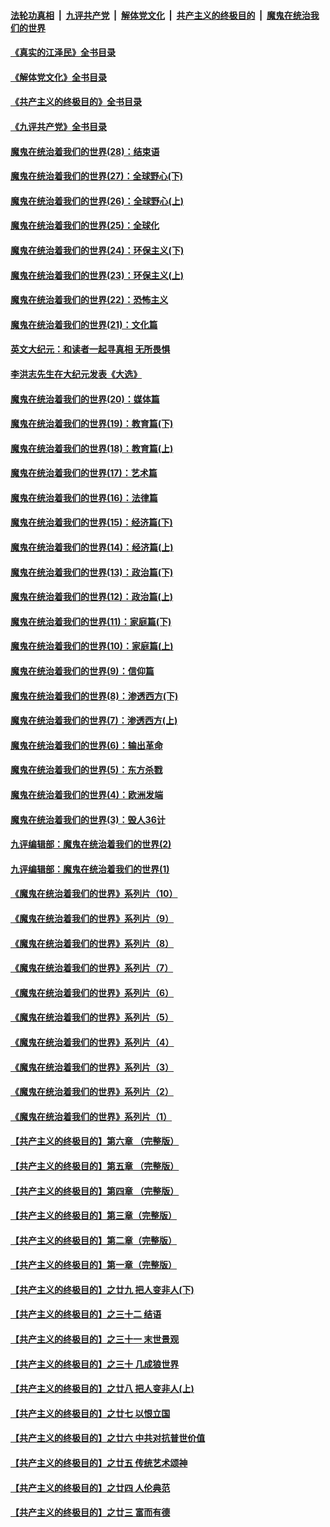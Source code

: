 ####  [法轮功真相](../../../../basic/blob/master/README.md?t=06150702) &nbsp;|&nbsp; [九评共产党](../../../../9ping.md/blob/master/README.md?t=06150702) &nbsp;|&nbsp; [解体党文化](../../../../jtdwh.md/blob/master/README.md?t=06150702)  &nbsp;|&nbsp; [共产主义的终极目的](../../../../gczydzjmd.md/blob/master/README.md?t=06150702) &nbsp;|&nbsp; [魔鬼在统治我们的世界](../../../../mgztzwmdsj.md/blob/master/README.md?t=06150702) 

#### [《真实的江泽民》全书目录](../pages/nsc422/n13721399.md?t=06150702) 

#### [《解体党文化》全书目录](../pages/nsc422/n13721157.md?t=06150702) 

#### [《共产主义的终极目的》全书目录](../pages/nsc422/n13721048.md?t=06150702) 

#### [《九评共产党》全书目录](../pages/nsc422/n13708085.md?t=06150702) 

#### [魔鬼在统治着我们的世界(28)：结束语](../pages/nsc422/n10936246.md?t=06150702) 

#### [魔鬼在统治着我们的世界(27)：全球野心(下)](../pages/nsc422/n10928319.md?t=06150702) 

#### [魔鬼在统治着我们的世界(26)：全球野心(上)](../pages/nsc422/n10900318.md?t=06150702) 

#### [魔鬼在统治着我们的世界(25)：全球化](../pages/nsc422/n10788205.md?t=06150702) 

#### [魔鬼在统治着我们的世界(24)：环保主义(下)](../pages/nsc422/n10695307.md?t=06150702) 

#### [魔鬼在统治着我们的世界(23)：环保主义(上)](../pages/nsc422/n10688613.md?t=06150702) 

#### [魔鬼在统治着我们的世界(22)：恐怖主义](../pages/nsc422/n10614727.md?t=06150702) 

#### [魔鬼在统治着我们的世界(21)：文化篇](../pages/nsc422/n10597706.md?t=06150702) 

#### [英文大纪元：和读者一起寻真相 无所畏惧](../pages/nsc422/n12542027.md?t=06150702) 

#### [李洪志先生在大纪元发表《大选》](../pages/nsc422/n12534746.md?t=06150702) 

#### [魔鬼在统治着我们的世界(20)：媒体篇](../pages/nsc422/n10586579.md?t=06150702) 

#### [魔鬼在统治着我们的世界(19)：教育篇(下)](../pages/nsc422/n10564808.md?t=06150702) 

#### [魔鬼在统治着我们的世界(18)：教育篇(上)](../pages/nsc422/n10526970.md?t=06150702) 

#### [魔鬼在统治着我们的世界(17)：艺术篇](../pages/nsc422/n10499093.md?t=06150702) 

#### [魔鬼在统治着我们的世界(16)：法律篇](../pages/nsc422/n10485969.md?t=06150702) 

#### [魔鬼在统治着我们的世界(15)：经济篇(下)](../pages/nsc422/n10469975.md?t=06150702) 

#### [魔鬼在统治着我们的世界(14)：经济篇(上)](../pages/nsc422/n10457370.md?t=06150702) 

#### [魔鬼在统治着我们的世界(13)：政治篇(下)](../pages/nsc422/n10448270.md?t=06150702) 

#### [魔鬼在统治着我们的世界(12)：政治篇(上)](../pages/nsc422/n10444576.md?t=06150702) 

#### [魔鬼在统治着我们的世界(11)：家庭篇(下)](../pages/nsc422/n10440961.md?t=06150702) 

#### [魔鬼在统治着我们的世界(10)：家庭篇(上)](../pages/nsc422/n10435448.md?t=06150702) 

#### [魔鬼在统治着我们的世界(9)：信仰篇](../pages/nsc422/n10432159.md?t=06150702) 

#### [魔鬼在统治着我们的世界(8)：渗透西方(下)](../pages/nsc422/n10429603.md?t=06150702) 

#### [魔鬼在统治着我们的世界(7)：渗透西方(上)](../pages/nsc422/n10426013.md?t=06150702) 

#### [魔鬼在统治着我们的世界(6)：输出革命](../pages/nsc422/n10421536.md?t=06150702) 

#### [魔鬼在统治着我们的世界(5)：东方杀戮](../pages/nsc422/n10417707.md?t=06150702) 

#### [魔鬼在统治着我们的世界(4)：欧洲发端](../pages/nsc422/n10414890.md?t=06150702) 

#### [魔鬼在统治着我们的世界(3)：毁人36计](../pages/nsc422/n10411583.md?t=06150702) 

#### [九评编辑部：魔鬼在统治着我们的世界(2)](../pages/nsc422/n10410036.md?t=06150702) 

#### [九评编辑部：魔鬼在统治着我们的世界(1)](../pages/nsc422/n10406825.md?t=06150702) 

#### [《魔鬼在统治着我们的世界》系列片（10）](../pages/nsc422/n12292670.md?t=06150702) 

#### [《魔鬼在统治着我们的世界》系列片（9）](../pages/nsc422/n12290859.md?t=06150702) 

#### [《魔鬼在统治着我们的世界》系列片（8）](../pages/nsc422/n12287445.md?t=06150702) 

#### [《魔鬼在统治着我们的世界》系列片（7）](../pages/nsc422/n12283425.md?t=06150702) 

#### [《魔鬼在统治着我们的世界》系列片（6）](../pages/nsc422/n12282314.md?t=06150702) 

#### [《魔鬼在统治着我们的世界》系列片（5）](../pages/nsc422/n12281419.md?t=06150702) 

#### [《魔鬼在统治着我们的世界》系列片（4）](../pages/nsc422/n12274024.md?t=06150702) 

#### [《魔鬼在统治着我们的世界》系列片（3）](../pages/nsc422/n12271322.md?t=06150702) 

#### [《魔鬼在统治着我们的世界》系列片（2）](../pages/nsc422/n12269049.md?t=06150702) 

#### [《魔鬼在统治着我们的世界》系列片（1）](../pages/nsc422/n12267575.md?t=06150702) 

#### [【共产主义的终极目的】第六章 （完整版）](../pages/nsc422/n11428913.md?t=06150702) 

#### [【共产主义的终极目的】第五章 （完整版）](../pages/nsc422/n11428912.md?t=06150702) 

#### [【共产主义的终极目的】第四章 （完整版）](../pages/nsc422/n11428907.md?t=06150702) 

#### [【共产主义的终极目的】第三章（完整版）](../pages/nsc422/n11428848.md?t=06150702) 

#### [【共产主义的终极目的】第二章（完整版）](../pages/nsc422/n11428831.md?t=06150702) 

#### [【共产主义的终极目的】第一章（完整版）](../pages/nsc422/n11417651.md?t=06150702) 

#### [【共产主义的终极目的】之廿九 把人变非人(下)](../pages/nsc422/n11344140.md?t=06150702) 

#### [【共产主义的终极目的】之三十二 结语](../pages/nsc422/n11360535.md?t=06150702) 

#### [【共产主义的终极目的】之三十一 末世景观](../pages/nsc422/n11351129.md?t=06150702) 

#### [【共产主义的终极目的】之三十 几成狼世界](../pages/nsc422/n11348280.md?t=06150702) 

#### [【共产主义的终极目的】之廿八 把人变非人(上)](../pages/nsc422/n11340492.md?t=06150702) 

#### [【共产主义的终极目的】之廿七 以恨立国](../pages/nsc422/n11336944.md?t=06150702) 

#### [【共产主义的终极目的】之廿六 中共对抗普世价值](../pages/nsc422/n11324785.md?t=06150702) 

#### [【共产主义的终极目的】之廿五 传统艺术颂神](../pages/nsc422/n11296396.md?t=06150702) 

#### [【共产主义的终极目的】之廿四 人伦典范](../pages/nsc422/n11296397.md?t=06150702) 

#### [【共产主义的终极目的】之廿三 富而有德](../pages/nsc422/n11283598.md?t=06150702) 

